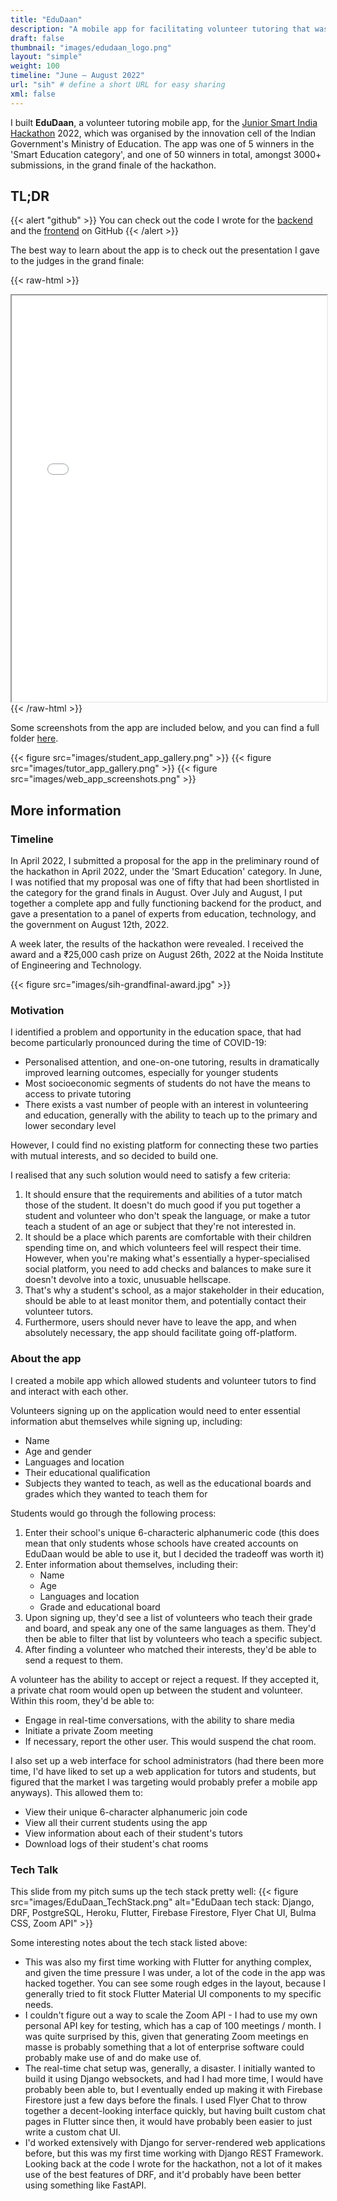 ```yaml
---
title: "EduDaan"
description: "A mobile app for facilitating volunteer tutoring that was a winner in the Government of India Smart India Hackathon 2022"
draft: false
thumbnail: "images/edudaan_logo.png"
layout: "simple"
weight: 100
timeline: "June – August 2022"
url: "sih" # define a short URL for easy sharing
xml: false
---
```


I built **EduDaan**, a volunteer tutoring mobile app, for the [Junior Smart India Hackathon](https://sih.gov.in) 2022, which was organised by the innovation cell of the Indian Government's Ministry of Education. The app was one of 5 winners in the 'Smart Education category', and one of 50 winners in total, amongst 3000+ submissions, in the grand finale of the hackathon.

## TL;DR

{{< alert "github" >}}
You can check out the code I wrote for the [backend](https://github.com/ArjunS07/sih-backend) and the [frontend](https://github.com/ArjunS07/sih_app) on GitHub
{{< /alert >}}

The best way to learn about the app is to check out the presentation I gave to the judges in the grand finale:

{{< raw-html >}}
<iframe src="/sih/edudaan_app_presentation_sih.pdf" width="100%" height="650px"> </iframe>
{{< /raw-html >}}

Some screenshots from the app are included below, and you can find a full folder [here](https://www.dropbox.com/sh/967xcf0lpur900e/AADiW5OEy_6xRFNqo9dOLUVHa?dl=0).

{{< figure src="images/student_app_gallery.png" >}}
{{< figure src="images/tutor_app_gallery.png" >}}
{{< figure src="images/web_app_screenshots.png" >}}

## More information

### Timeline

In April 2022, I submitted a proposal for the app in the preliminary round of the hackathon in April 2022, under the 'Smart Education' category.  In June, I was notified that my proposal was one of fifty that had been shortlisted in the category for the grand finals in August. Over July and August, I put together a complete app and fully functioning backend for the product, and gave a presentation to a panel of experts from education, technology, and the government on August 12th, 2022.

A week later, the results of the hackathon were revealed. I received the award and a ₹25,000 cash prize on August 26th, 2022 at the Noida Institute of Engineering and Technology.

{{< figure src="images/sih-grandfinal-award.jpg" >}}

### Motivation

I identified a problem and opportunity in the education space, that had become particularly pronounced during the time of COVID-19:

* Personalised attention, and one-on-one tutoring, results in dramatically improved learning outcomes, especially for younger students
* Most socioeconomic segments of students do not have the means to access to private tutoring
* There exists a vast number of people with an interest in volunteering and education, generally with the ability to teach up to the primary and lower secondary level

However, I could find no existing platform for connecting these two parties with mutual interests, and so decided to build one.

I realised that any such solution would need to satisfy a few criteria:

1. It should ensure that the requirements and abilities of a tutor match those of the student. It doesn't do much good if you put together a student and volunteer who don't speak the language, or make a tutor teach a student of an age or subject that they're not interested in.
2. It should be a place which parents are comfortable with their children spending time on, and which volunteers feel will respect their time. However, when you're making what's essentially a hyper-specialised social platform, you need to add checks and balances to make sure it doesn't devolve into a toxic, unusuable hellscape.
3. That's why a student's school, as a major stakeholder in their education, should be able to at least monitor them, and potentially contact their volunteer tutors.
4. Furthermore, users should never have to leave the app, and when absolutely necessary, the app should facilitate going off-platform.

### About the app

I created a mobile app which allowed students and volunteer tutors to find and interact with each other.

Volunteers signing up on the application would need to enter essential information abut themselves while signing up, including:

* Name
* Age and gender
* Languages and location
* Their educational qualification
* Subjects they wanted to teach, as well as the educational boards and grades which they wanted to teach them for

Students would go through the following process:

1. Enter their school's unique 6-characteric alphanumeric code (this does mean that only students whose schools have created accounts on EduDaan would be able to use it, but I decided the tradeoff was worth it)
2. Enter information about themselves, including their:
    * Name
    * Age
    * Languages and location
    * Grade and educational board
3. Upon signing up, they'd see a list of volunteers who teach their grade and board, and speak any one of the same languages as them. They'd then be able to filter that list by volunteers who teach a specific subject.
4. After finding a volunteer who matched their interests, they'd be able to send a request to them.

A volunteer has the ability to accept or reject a request. If they accepted it, a private chat room would open up between the student and volunteer. Within this room, they'd be able to:

* Engage in real-time conversations, with the ability to share media
* Initiate a private Zoom meeting
* If necessary, report the other user. This would suspend the chat room.

I also set up a web interface for school administrators (had there been more time, I'd have liked to set up a web application for tutors and students, but figured that the market I was targeting would probably prefer a mobile app anyways). This allowed them to:

* View their unique 6-character alphanumeric join code
* View all their current students using the app
* View information about each of their student's tutors
* Download logs of their student's chat rooms

### Tech Talk

This slide from my pitch sums up the tech stack pretty well:
{{< figure src="images/EduDaan_TechStack.png" alt="EduDaan tech stack: Django, DRF, PostgreSQL, Heroku, Flutter, Firebase Firestore, Flyer Chat UI, Bulma CSS, Zoom API" >}}

Some interesting notes about the tech stack listed above:

* This was also my first time working with Flutter for anything complex, and given the time pressure I was under, a lot of the code in the app was hacked together. You can see some rough edges in the layout, because I generally tried to fit stock Flutter Material UI components to my specific needs.
* I couldn't figure out a way to scale the Zoom API - I had to use my own personal API key for testing, which has a cap of 100 meetings / month. I was quite surprised by this, given that generating Zoom meetings en masse is probably something that a lot of enterprise software could probably make use of and do make use of.
* The real-time chat setup was, generally, a disaster. I initially wanted to build it using Django websockets, and had I had more time, I would have probably been able to, but I eventually ended up making it with Firebase Firestore just a few days before the finals. I used Flyer Chat to throw together a decent-looking interface quickly, but having built custom chat pages in Flutter since then, it would have probably been easier to just write a custom chat UI.
* I'd worked extensively with Django for server-rendered web applications before, but this was my first time working with Django REST Framework. Looking back at the code I wrote for the hackathon, not a lot of it makes use of the best features of DRF, and it'd probably have been better using something like FastAPI.
